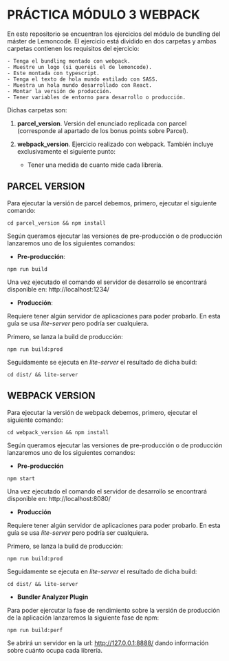# PRÁCTICA MÓDULO 3 WEBPACK

En este repositorio se encuentran los ejercicios del módulo de bundling del máster de Lemoncode. El ejercicio está dividido en dos carpetas y ambas carpetas contienen los requisitos del ejercicio:

    - Tenga el bundling montado con webpack.
    - Muestre un logo (si queréis el de lemoncode).
    - Este montada con typescript.
    - Tenga el texto de hola mundo estilado con SASS.
    - Muestra un hola mundo desarrollado con React.
    - Montar la versión de producción.  
    - Tener variables de entorno para desarrollo o producción.                                                                                                                                       
                                                                                                                                              

Dichas carpetas son:

1. **parcel_version**. Versión del enunciado replicada con parcel (corresponde al apartado de los bonus points sobre Parcel). 

2. **webpack_version**. Ejercicio realizado con webpack. También incluye exclusivamente el siguiente punto:

    - Tener una medida de cuanto mide cada librería.
    
## PARCEL VERSION

Para ejecutar la versión de parcel debemos, primero, ejecutar el siguiente comando:

```
cd parcel_version && npm install
```

Según queramos ejecutar las versiones de pre-producción o de producción lanzaremos uno de los siguientes comandos: 

* **Pre-producción**: 

```
npm run build
```

Una vez ejecutado el comando el servidor de desarrollo se encontrará disponible en: http://localhost:1234/

* **Producción**:

Requiere tener algún servidor de aplicaciones para poder probarlo. En esta guía se usa *lite-server* pero podría ser cualquiera.

Primero, se lanza la build de producción:  

```
npm run build:prod
```

Seguidamente se ejecuta en *lite-server* el resultado de dicha build:

```
cd dist/ && lite-server
```

## WEBPACK VERSION

Para ejecutar la versión de webpack debemos, primero, ejecutar el siguiente comando:

```
cd webpack_version && npm install
```

Según queramos ejecutar las versiones de pre-producción o de producción lanzaremos uno de los siguientes comandos: 

* **Pre-producción**

```
npm start
```

Una vez ejecutado el comando el servidor de desarrollo se encontrará disponible en: http://localhost:8080/

* **Producción**


Requiere tener algún servidor de aplicaciones para poder probarlo. En esta guía se usa *lite-server* pero podría ser cualquiera.

Primero, se lanza la build de producción:  

```
npm run build:prod
```

Seguidamente se ejecuta en *lite-server* el resultado de dicha build:

```
cd dist/ && lite-server
```

* **Bundler Analyzer Plugin**

Para poder ejercutar la fase de rendimiento sobre la versión de producción de la aplicación lanzaremos la siguiente fase de npm: 

```
npm run build:perf
```

Se abrirá un servidor en la url: http://127.0.0.1:8888/ dando información sobre cuánto ocupa cada librería.